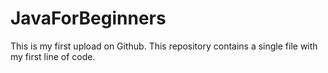 # JavaForBeginners
This is my first upload on Github. This repository contains a single file with my first line of code.
